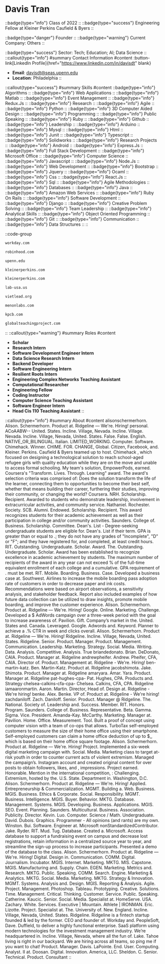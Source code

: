 # Davis Tran
::badge{type="info"}
Class of 2022
::
::badge{type="success"}
Engineering Fellow at Kleiner Perkins Caufield & Byers
::

::badge{type="danger"}
Founder
::
::badge{type="warning"}
Current Company: Others
::

::badge{type="success"}
Sector: Tech; Education; AI; Data Science
::
::callout{type="info"}
#summary
Contact Information
#content
:button-link[LinkedIn Profile]{href="https://www.linkedin.com/in/davisdt" blank}
- **Email**: davisdt@seas.upenn.edu
- **Location**: Philadelphia
::

::callout{type="success"}
#summary
Skills
#content
::badge{type="info"}
Algorithms
::
::badge{type="info"}
Web Applications
::
::badge{type="info"}
Matlab
::
::badge{type="info"}
Event Management
::
::badge{type="info"}
Redux.Js
::
::badge{type="info"}
Research
::
::badge{type="info"}
Agile
::
::badge{type="info"}
Python
::
::badge{type="info"}
3D Computer Aided Design
::
::badge{type="info"}
Programming
::
::badge{type="info"}
Public Speaking
::
::badge{type="info"}
Ruby
::
::badge{type="info"}
Github
::
::badge{type="info"}
Leadership
::
::badge{type="info"}
Arduino
::
::badge{type="info"}
Mysql
::
::badge{type="info"}
Html
::
::badge{type="info"}
Junit
::
::badge{type="info"}
Typescript
::
::badge{type="info"}
Solidworks
::
::badge{type="info"}
Research Projects
::
::badge{type="info"}
Android
::
::badge{type="info"}
Express.Js
::
::badge{type="info"}
Full Stack Development
::
::badge{type="info"}
Microsoft Office
::
::badge{type="info"}
Computer Science
::
::badge{type="info"}
Javascript
::
::badge{type="info"}
Node.Js
::
::badge{type="info"}
Web Development
::
::badge{type="info"}
Bootstrap
::
::badge{type="info"}
Jquery
::
::badge{type="info"}
Ocaml
::
::badge{type="info"}
Css
::
::badge{type="info"}
React.Js
::
::badge{type="info"}
Sql
::
::badge{type="info"}
Agile Methodologies
::
::badge{type="info"}
Databases
::
::badge{type="info"}
Java
::
::badge{type="info"}
Amazon Web Services
::
::badge{type="info"}
Ruby On Rails
::
::badge{type="info"}
Software Development
::
::badge{type="info"}
Django
::
::badge{type="info"}
Creative Problem Solving
::
::badge{type="info"}
Team Leadership
::
::badge{type="info"}
Analytical Skills
::
::badge{type="info"}
Object Oriented Programming
::
::badge{type="info"}
Git
::
::badge{type="info"}
Communication
::
::badge{type="info"}
Data Structures
::
::

::code-group
```bash [Workday]
workday.com
```
```bash [Robinhood]
robinhood.com
```
```bash [University of Pennsylvania]
upenn.edu
```
```bash [KPCB]
kleinerperkins.com
```
```bash [Kleiner Perkins]
kleinerperkins.com
```
```bash [Lab USA]
lab-usa.us
```
```bash [VietLEAD]
vietlead.org
```
```bash [menon labs]
menonlabs.com
```
```bash [Kleiner Perkins Caufield & Byers]
kpcb.com
```
```bash [The Global Teaching Project]
globalteachingproject.com
```
::
::callout{type="warning"}
#summary
Roles
#content
- **Scholar**
- **Research Intern**
- **Software Development Engineer Intern**
- **Data Science Research Intern**
- **Backend Developer**
- **Software Engineering Intern**
- **Resilient Roots Intern**
- **Engineering Complex Networks Teaching Assistant**
- **Computational Researcher**
- **Engineering Fellow**
- **Coding Instructor**
- **Computer Science Teaching Assistant**
- **Software Engineer Intern**
- **Head Cis 110 Teaching Assistant**
::

::callout{type="info"}
#summary
About
#content
alisonschermerhorn. Alison. Schermerhorn. Product at. Ridgeline — We're. Hiring! personal. ACoAABW-- United. States. Incline. Village, Nevada. Incline. Village. Nevada. Incline. Village, Nevada, United. States. False. False. English. NATIVE_OR_BILINGUAL. Italian. LIMITED_WORKING. Computer. Software. Chimehack. Winner. CHIME. FOR. CHANGE, Global. Citizen, Facebook, and. Kleiner. Perkins. Caufield & Byers teamed up to host. Chimehack , which focused on designing a technological solution to reach school-aged refugee girls with quality education while they are on the move and unable to access formal schooling. My team's solution, EmpowerPods, earned. Coursera's "Transform. Lives. Through. Learning" award. The award's selection criteria was comprised of: Does the solution transform the life of the learner, connecting them to opportunities to become their best self, whether that means building their career, furthering their studies, improving their community, or changing the world? Coursera. NRH. Scholarship. Recipient. Awarded to students who demonstrate leadership, involvement in extracurricular activities, and community service. Nathaniel. Rochester. Society. SCB. Alumni. Endowed. Scholarship. Recipient. This award recognizes students for their academic achievement as well as their participation in college and/or community activities. Saunders. College of. Business. Scholarship. Committee. Dean's. List - Degree-seeking undergraduate students are eligible for. Dean's. List if their term. GPA is greater than or equal to .; they do not have any grades of "Incomplete", "D" or "F"; and they have registered for, and completed, at least credit hours. RIT. Outstanding. Undergraduate. Scholar. Award. The. Outstanding. Undergraduate. Scholar. Award has been established to recognize excellence in academic achievement by students. The maximum number of recipients of the award in any year can not exceed % of the full-time equivalent enrollment of each college and a cumulative. GPA requirement of . must be met. RIT. Mobile. Boarding. Business. Case. Developed a business case at. Southwest. Airlines to increase the mobile boarding pass adoption rate of customers in order to decrease paper and ink costs. Recommendations were based on airport observations, a sensitivity analysis, and stakeholder feedback. Report also included examples of how future data collection can be utilized to draw insights, promote mobile boarding, and improve the customer experience. Alison. Schermerhorn. Product at. Ridgeline — We're. Hiring! Google. Online. Marketing. Challenge. Developed a $ AdWords campaign over a three-week period with the goal to increase awareness of. Pavilion. Gift. Company’s market in the. United. States and. Canada. Leveraged. Google. Adwords and. Keyword. Planner to achieve a .% CTR in week and clicks overall. Alison. Schermerhorn. Product at. Ridgeline — We're. Hiring! Ridgeline. Incline. Village, Nevada, United. States. Ridgeline. Senior. Product. Manager. Product. Management. Communication. Leadership. Marketing. Strategy. Social. Media. Writing. Data. Analysis. Competitive. Analysis. True briandedonato. Brian. DeDonato, CAIA. Product. Manager at. Ridgeline andrewpheifer. Andrew. Pheifer, CFA, CAIA. Director of. Product. Management at. Ridgeline - We're. Hiring! ben-martin-katz. Ben. Martin-Katz. Product at. Ridgeline jacobshimota. Jake. Shimota. Product. Manager at. Ridgeline amaryara. Amar. Yara. Product. Manager at. Ridgeline pat-hughes-cpa- Pat. Hughes, CPA. Products and. Strategy chelsea-calkins-cfa-cpa- Chelsea. Calkins, CFA, CPA. Ridgeline iamaaronmartin. Aaron. Martin. Director, Head of. Design at. Ridgeline - We're hiring! benke. Alex. Benke. VP of. Product at. Ridgeline - We're hiring! zachdaniloff. Zach. Daniloff. Senior. Product. Manager @ Ridgeline. The. National. Society of. Leadership and. Success. Member. RIT. Honors. Program. Saunders. College of. Business. Representative. Beta. Gamma. Sigma. Vice. President. Amanda-Kay. McCarthy. Marketing. Manager at. Pavilion. Home. Office. Measurement. Tool. Built a proof of concept using computer vision with a team of co-ops that allows. TurboTax self-employed customers to measure the size of their home office using their smartphone. Self-employed customers can claim a home office deduction of up to $,, which is based on their home office square footage. Alison. Schermerhorn. Product at. Ridgeline — We're. Hiring! Project. Implemented a six-week digital marketing campaign with. Social. Media. Marketing class to target at-risk youth in order to counter current acts of violent extremism. Managed the campaign’s. Instagram account and created original content for over posts to obtain followers, likes, and , impressions. Project earned. Honorable. Mention in the international competition, : Challenging. Extremism, hosted by the. U.S. State. Department in. Washington, D.C. Alison. Schermerhorn. Product at. Ridgeline — We're. Hiring! Applied. Entrepreneurship & Commercialization. MGMT. Building a. Web. Business. MGIS. Business. Ethics & Corporate. Social. Responsibility. MGMT. Business. Intelligence. MGIS. Buyer. Behavior. MKTG. Database. Management. Systems. MGIS. Developing. Business. Applications. MGIS. SEO. Event. Planning. Saunders. Multicultural. Business. Association. Publicity. Director. Kevin. Luo. Computer. Science / Math. Undergraduate. David. Dubois. Graphics. Programmer - All opinions (and rants) are my own. Winston. Bui. Software. Engineer at. Microsoft nonStandardizedContributor. Jake. Ryder. RIT. Mud. Tug. Database. Created a. Microsoft. Access database to support a fundraising event on campus and decrease lost registrations, retain information in a centralized source year to year, and streamline the sign-up process to increase participants. Presented a demo of the database to the class. Alison. Schermerhorn. Product at. Ridgeline — We're. Hiring! Digital. Design in. Communication. COMM. Digital. Journalism. Incubator. MGIS. Internet. Marketing. MKTG. MIS. Capstone. MGIS. Manufacturing and. Supply. Chain. EGEN. Marketing. Metrics and. Research. MKTG. Public. Speaking. COMM. Search. Engine. Marketing & Analytics. MKTG. Social. Media. Marketing. MKTG. Strategy & Innovation. MGMT. Systems. Analysis and. Design. MGIS. Reporting & Analysis. Agile. Project. Management. Photoshop. Tableau. Prototyping. Creative. Solutions. Time. Management. Critical. Thinking. Customer. Service. Public. Speaking. Catherine. Kaucic. Senior. Social. Media. Specialist at. HomeServe. USA. Zachary. White. Services. Executive | Mountain. Athlete | IRONMAN. Eric. Lizotte. Project. Specialist at. The. University of. New. England. Incline. Village, Nevada, United. States. Ridgeline. Ridgeline is a fintech startup founded & led by the former. CEO and founder of. Workday and. PeopleSoft, Dave. Duffield, to deliver a highly functional enterprise. SaaS platform using modern technologies for the investment management industry. We’re headquartered in. Incline. Village, Nevada, where all the fun of. Lake. Tahoe living is right in our backyard. We are hiring across all teams, so ping me if you want to chat! Product. Manager. Davis. LaPointe. End. User. Computing. Analyst. II at. Doosan. Digital. Innovation. America, LLC. Sheldon. C. Senior. Technical. Product. Consultant
::

